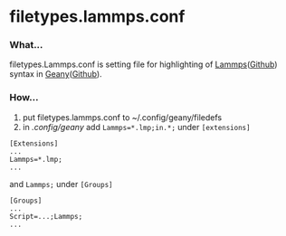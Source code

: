 # filetypes.lammps.conf

### What...
filetypes.Lammps.conf is setting file for highlighting of [Lammps](https://lammps.sandia.gov/)([Github](https://github.com/lammps/lammps)) syntax in [Geany](https://www.geany.org/)([Github](https://github.com/geany/geany)).

### How...

1. put filetypes.lammps.conf to ~/.config/geany/filedefs
1. in _.config/geany_ add `Lammps=*.lmp;in.*;` under `[extensions]` 
```
[Extensions]
...
Lammps=*.lmp;
...
```
and `Lammps;`  under `[Groups]`
```
[Groups]
...
Script=...;Lammps;
...
```
